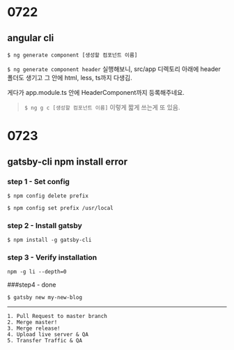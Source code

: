 # 0722



## angular cli

```
$ ng generate component [생성할 컴포넌트 이름]
```

`$ ng generate component header` 실행해보니, src/app 디렉토리 아래에 header 폴더도 생기고 그 안에 html, less, ts까지 다생김.

게다가 app.module.ts 안에 HeaderComponent까지 등록해주네요.

> `$ ng g c [생성할 컴포넌트 이름]` 이렇게 짧게 쓰는게 또 있음.



# 0723

## gatsby-cli npm install error



### step 1 - Set config

```
$ npm config delete prefix
```

```
$ npm config set prefix /usr/local
```

### step 2 - Install gatsby

```
$ npm install -g gatsby-cli
```

### step 3 - Verify installation

```
npm -g li --depth=0
```

###step4 - done

```
$ gatsby new my-new-blog
```

---

```
1. Pull Request to master branch
2. Merge master!
3. Merge release!
4. Upload live server & QA
5. Transfer Traffic & QA
```

